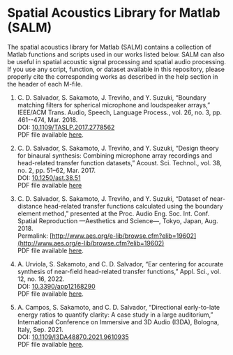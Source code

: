 # Spatial Acoustics Library for Matlab (SALM)
The spatial acoustics library for Matlab (SALM) contains a collection of Matlab functions and scripts used in our works listed below. SALM can also be useful in spatial acoustic signal processing and spatial audio processing. If you use any script, function, or dataset available in this repository, please properly cite the corresponding works as described in the help section in the header of each M-file.

1. C. D. Salvador, S. Sakamoto, J. Treviño, and Y. Suzuki, “Boundary matching filters for spherical microphone and loudspeaker arrays,” IEEE/ACM Trans. Audio, Speech, Language Process., vol. 26, no. 3, pp. 461--474, Mar. 2018.<br/>
DOI: [10.1109/TASLP.2017.2778562](https://doi.org/10.1109/TASLP.2017.2778562)<br/>
PDF file available [here](https://cesardsalvador.github.io/doc/Salvador2017BoundaryMatchingFiltersForSphericalArrays.pdf).

2. C. D. Salvador, S. Sakamoto, J. Treviño, and Y. Suzuki, “Design theory for binaural synthesis: Combining microphone array recordings and head-related transfer function datasets,” Acoust. Sci. Technol., vol. 38, no. 2, pp. 51–62, Mar. 2017.<br/>
DOI: [10.1250/ast.38.51](https://doi.org/10.1250/ast.38.51)<br/>
PDF file available [here](https://cesardsalvador.github.io/doc/Salvador2017BinauralSynthesisDesignTheory.pdf)

3. C. D. Salvador, S. Sakamoto, J. Treviño, and Y. Suzuki, “Dataset of near-distance head-related transfer functions calculated using the boundary element method,” presented at the Proc. Audio Eng. Soc. Int. Conf. Spatial Reproduction —Aesthetics and Science—, Tokyo, Japan, Aug. 2018.<br/>
Permalink: [http://www.aes.org/e-lib/browse.cfm?elib=19602](http://www.aes.org/e-lib/browse.cfm?elib=19602)<br/>
PDF file available [here](https://cesardsalvador.github.io/doc/Salvador2018NearDistanceHRTFDataset.pdf).

4. A. Urviola, S. Sakamoto, and C. D. Salvador, “Ear centering for accurate synthesis of near-field head-related transfer functions,” Appl. Sci., vol. 12, no. 16, 2022. <br/>
DOI: [10.3390/app12168290](https://www.mdpi.com/2076-3417/12/16/8290)<br/>
PDF file available [here](https://cesardsalvador.github.io/doc/Urviola2022EarCenteringForNearFieldHRTF.pdf).

5. A. Campos, S. Sakamoto, and C. D. Salvador, “Directional early-to-late energy ratios to quantify clarity: A case study in a large auditorium,” International Conference on Immersive and 3D Audio (I3DA), Bologna, Italy, Sep. 2021. <br/>
DOI: [10.1109/I3DA48870.2021.9610935](https://doi.org/10.1109/I3DA48870.2021.9610935)<br/>
PDF file available [here](https://cesardsalvador.github.io/doc/Campos2021DirectionalClarityInLargeAuditorium.pdf).
